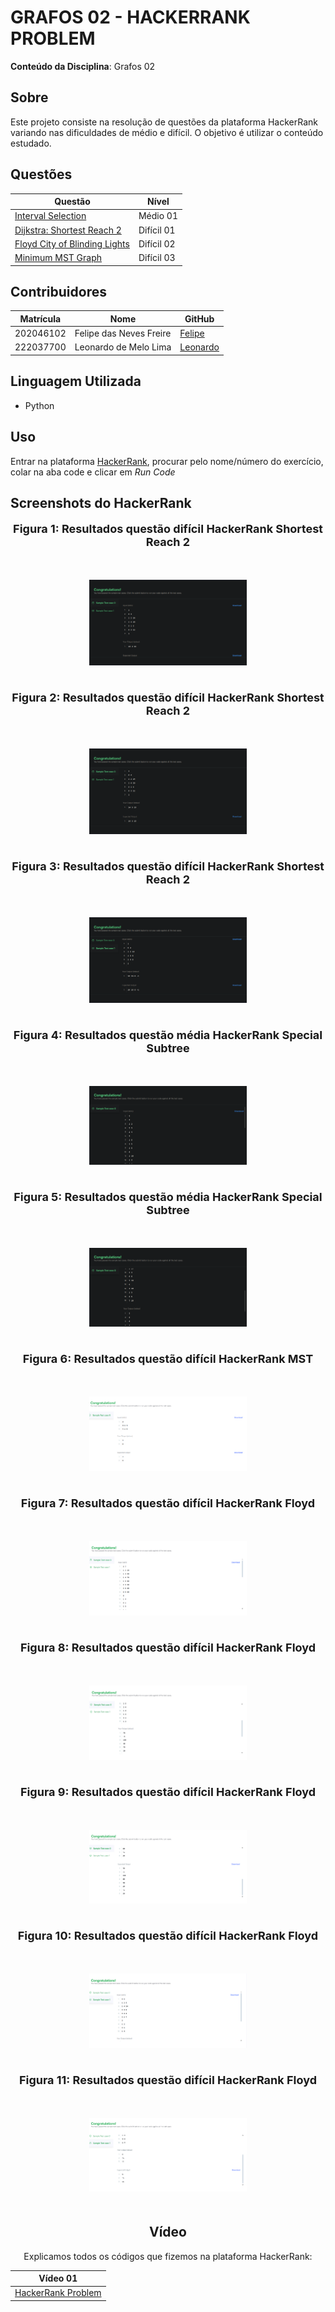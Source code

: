 # GRAFOS 02 - HACKERRANK PROBLEM

**Conteúdo da Disciplina**: Grafos 02

## Sobre

Este projeto consiste na resolução de questões da plataforma HackerRank variando nas dificuldades de médio e difícil. O objetivo é utilizar o conteúdo estudado.

## Questões

<center>

</head>
<body>

<table>
    <thead>
        <tr>
            <th>Questão</th>
            <th>Nível</th>
        </tr>
    </thead>
    <tbody>
        <tr>
            <td><a href="https://www.hackerrank.com/challenges/interval-selection/problem" target="_blank">Interval Selection</td>
            <td>Médio 01</td>
        </tr>
        <tr>
            <td><a href="https://www.hackerrank.com/challenges/dijkstrashortreach/problem" target="_blank">Dijkstra: Shortest Reach 2</td>
            <td>Difícil 01</td>
        </tr>
        <tr>
            <td><a href="https://www.hackerrank.com/challenges/floyd-city-of-blinding-lights/problem?isFullScreen=true" target="_blank">Floyd City of Blinding Lights</td>
            <td>Difícil 02</td>
        </tr>
        <tr>
            <td><a href="https://www.hackerrank.com/challenges/minimum-mst-graph/problem?isFullScreen=true" target="_blank">Minimum MST Graph</td>
            <td>Difícil 03</td>
        </tr>
    </tbody>
</table>

</body>
</html>

</center>

## Contribuidores

<center>

</head>
<body>

<table>
    <thead>
        <tr>
            <th>Matrícula</th>
            <th>Nome</th>
            <th>GitHub</th>
        </tr>
    </thead>
    <tbody>
        <tr>
            <td>202046102</td>
            <td>Felipe das Neves Freire</td>
            <td><a href="https://github.com/FelipeFreire-gf" target="_blank">Felipe</a></td>
        </tr>
        <tr>
            <td>222037700</td>
            <td>Leonardo de Melo Lima</td>
            <td><a href="https://github.com/leozinlima" target="_blank">Leonardo</a></td>
        </tr>
    </tbody>
</table>

</body>
</html>

</center>

## Linguagem Utilizada

- Python

## Uso

Entrar na plataforma [HackerRank](https://www.hackerrank.com/dashboard), procurar pelo nome/número do exercício, colar na aba code e clicar em _Run Code_

## Screenshots do HackerRank

<div align="center">
  <font size="4"><p style="text-align: center; margin-bottom: 50px;"><b>Figura 1: Resultados questão difícil HackerRank Shortest Reach 2</b></p></font>
</div>

<div align="center">
<img src="Assets/QuestaoDificil1_case0_1.png" alt="inicial" style=" max-width: 50%; height: auto; margin-bottom: 20px;">
</div>
<div align="center">

<div align="center">
  <font size="4"><p style="text-align: center; margin-bottom: 50px;"><b>Figura 2: Resultados questão difícil HackerRank Shortest Reach 2</b></p></font>
</div>

<div align="center">
<img src="Assets/QuestaoDificil1_case0_2.png" alt="inicial" style=" max-width: 50%; height: auto; margin-bottom: 20px;">
</div>
<div align="center">

<div align="center">
  <font size="4"><p style="text-align: center; margin-bottom: 50px;"><b>Figura 3: Resultados questão difícil HackerRank Shortest Reach 2</b></p></font>
</div>

<div align="center">
<img src="Assets/QuestaoDificil1_case1_1.png" alt="inicial" style=" max-width: 50%; height: auto; margin-bottom: 20px;">
</div>
<div align="center">

<div align="center">
  <font size="4"><p style="text-align: center; margin-bottom: 50px;"><b>Figura 4: Resultados questão média HackerRank Special Subtree</b></p></font>
</div>

<div align="center">
<img src="Assets/QuestaoMedia1_case0_1.png" alt="inicial" style=" max-width: 50%; height: auto; margin-bottom: 20px;">
</div>
<div align="center">

<div align="center">
  <font size="4"><p style="text-align: center; margin-bottom: 50px;"><b>Figura 5: Resultados questão média HackerRank Special Subtree</b></p></font>
</div>

<div align="center">
<img src="Assets/QuestaoMedia1_case0_2.png" alt="inicial" style=" max-width: 50%; height: auto; margin-bottom: 20px;">
</div>
<div align="center">

<div align="center">
  <font size="4"><p style="text-align: center; margin-bottom: 50px;"><b>Figura 6: Resultados questão difícil HackerRank MST</b></p></font>
</div>

<div align="center">
<img src="Assets/mst/m1.png" alt="inicial" style=" max-width: 50%; height: auto; margin-bottom: 20px;">
</div>
<div align="center">

<div align="center">
  <font size="4"><p style="text-align: center; margin-bottom: 50px;"><b>Figura 7: Resultados questão difícil HackerRank Floyd</b></p></font>
</div>

<div align="center">
<img src="Assets/floyd/f1.png" alt="inicial" style=" max-width: 50%; height: auto; margin-bottom: 20px;">
</div>

<div align="center">
  <font size="4"><p style="text-align: center; margin-bottom: 50px;"><b>Figura 8: Resultados questão difícil HackerRank Floyd</b></p></font>
</div>

<div align="center">
<img src="Assets/floyd/f2.png" alt="inicial" style=" max-width: 50%; height: auto; margin-bottom: 20px;">
</div>
<div align="center">
  <font size="4"><p style="text-align: center; margin-bottom: 50px;"><b>Figura 9: Resultados questão difícil HackerRank Floyd</b></p></font>
</div>

<div align="center">
<img src="Assets/floyd/f3.png" alt="inicial" style=" max-width: 50%; height: auto; margin-bottom: 20px;">
</div>

<div align="center">
  <font size="4"><p style="text-align: center; margin-bottom: 50px;"><b>Figura 10: Resultados questão difícil HackerRank Floyd</b></p></font>
</div>

<div align="center">
<img src="Assets/floyd/f4.png" alt="inicial" style=" max-width: 50%; height: auto; margin-bottom: 20px;">
</div>

<div align="center">
  <font size="4"><p style="text-align: center; margin-bottom: 50px;"><b>Figura 11: Resultados questão difícil HackerRank Floyd</b></p></font>
</div>

<div align="center">
<img src="Assets/floyd/f5.png" alt="inicial" style=" max-width: 50%; height: auto; margin-bottom: 20px;">
</div>
<div align="center">

## Vídeo

Explicamos todos os códigos que fizemos na plataforma HackerRank:

</head>
<body>

<table>
    <thead>
        <tr>
            <th>Vídeo 01</th>
        </tr>
    </thead>
    <tbody>
        <tr>
            <td><a href="https://youtu.be/IYYoHstUyWE" target="_blank">HackerRank Problem</a></td>
        </tr>
    </tbody>
</table>

</body>
</html>
